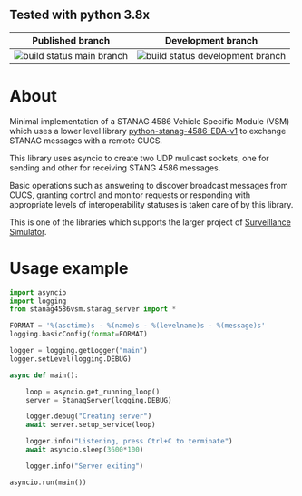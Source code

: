## Tested with python 3.8x

Published branch | Development branch
--- | ---
![build status main branch](https://travis-ci.com/faisalthaheem/python-stanag-4586-vsm.svg?branch=main) | ![build status development branch](https://travis-ci.com/faisalthaheem/python-stanag-4586-vsm.svg?branch=development)

# About
Minimal implementation of a STANAG 4586 Vehicle Specific Module (VSM) which uses a lower level library [python-stanag-4586-EDA-v1](https://github.com/faisalthaheem/python-stanag-4586-EDA-v1) to exchange STANAG messages with a remote CUCS.

This library uses asyncio to create two UDP mulicast sockets, one for sending and other for receiving STANG 4586 messages.

Basic operations such as answering to discover broadcast messages from CUCS, granting control and monitor requests or responding with appropriate levels of interoperability statuses is taken care of by this library.

This is one of the libraries which supports the larger project of [Surveillance Simulator](https://github.com/faisalthaheem/surveillance-simulator).

# Usage example
```python
import asyncio
import logging
from stanag4586vsm.stanag_server import *

FORMAT = '%(asctime)s - %(name)s - %(levelname)s - %(message)s'
logging.basicConfig(format=FORMAT)

logger = logging.getLogger("main")
logger.setLevel(logging.DEBUG)

async def main():

    loop = asyncio.get_running_loop()
    server = StanagServer(logging.DEBUG)

    logger.debug("Creating server")
    await server.setup_service(loop)

    logger.info("Listening, press Ctrl+C to terminate")
    await asyncio.sleep(3600*100)

    logger.info("Server exiting")

asyncio.run(main())
```